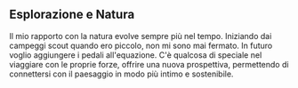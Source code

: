 ## Esplorazione e Natura

Il mio rapporto con la natura evolve sempre più nel tempo.
Iniziando dai campeggi scout quando ero piccolo, non mi sono mai fermato.
In futuro voglio aggiungere i pedali all'equazione.
C'è qualcosa di speciale nel viaggiare con le proprie forze, offrire una nuova prospettiva, permettendo di connettersi con il paesaggio in modo più intimo e sostenibile.